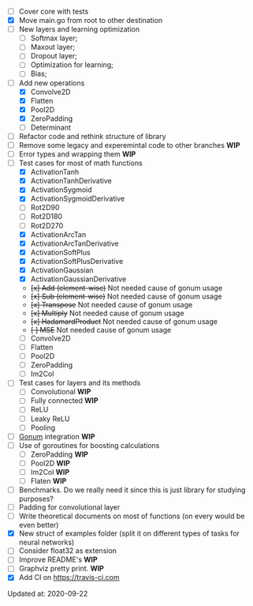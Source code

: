 - [ ] Cover core with tests
- [x] Move main.go from root to other destination
- [ ] New layers and learning optimization
    - [ ] Softmax layer;
    - [ ] Maxout layer;
    - [ ] Dropout layer;
    - [ ] Optimization for learning;
    - [ ] Bias;
- [ ] Add new operations
    - [x] Convolve2D
    - [x] Flatten
    - [x] Pool2D
    - [x] ZeroPadding
    - [ ] Determinant
- [ ] Refactor code and rethink structure of library
- [ ] Remove some legacy and experemintal code to other branches **WIP**
- [ ] Error types and wrapping them **WIP**
- [ ] Test cases for most of math functions
    - [x] ActivationTanh
    - [x] ActivationTanhDerivative
    - [x] ActivationSygmoid
    - [x] ActivationSygmoidDerivative
    - [ ] Rot2D90
    - [ ] Rot2D180
    - [ ] Rot2D270
    - [x] ActivationArcTan
    - [x] ActivationArcTanDerivative
    - [x] ActivationSoftPlus
    - [x] ActivationSoftPlusDerivative
    - [x] ActivationGaussian
    - [x] ActivationGaussianDerivative
    - ~~[x] Add (element-wise)~~ Not needed cause of gonum usage
    - ~~[x] Sub (element-wise)~~ Not needed cause of gonum usage
    - ~~[x] Transpose~~ Not needed cause of gonum usage
    - ~~[x] Multiply~~ Not needed cause of gonum usage
    - ~~[x] HadamardProduct~~ Not needed cause of gonum usage
    - ~~[ ] MSE~~ Not needed cause of gonum usage
    - [ ] Convolve2D
    - [ ] Flatten
    - [ ] Pool2D
    - [ ] ZeroPadding
    - [ ] Im2Col
- [ ] Test cases for layers and its methods
    - [ ] Convolutional **WIP**
    - [ ] Fully connected **WIP**
    - [ ] ReLU
    - [ ] Leaky ReLU
    - [ ] Pooling  
- [ ] [Gonum](https://github.com/gonum/gonum) integration **WIP**
- [ ] Use of goroutines for boosting calculations
    - [ ] ZeroPadding **WIP**
    - [ ] Pool2D **WIP**
    - [ ] Im2Col **WIP**
    - [ ] Flaten **WIP**
- [ ] Benchmarks. Do we really need it since this is just library for studying purposes?
- [ ] Padding for convolutional layer
- [ ] Write theoretical documents on most of functions (on every would be even better)
- [x] New struct of examples folder (split it on different types of tasks for neural networks)
- [ ] Consider float32 as extension
- [ ] Improve README's **WIP**
- [ ] Graphviz pretty print. **WIP**
- [x] Add CI on https://travis-ci.com

Updated at: 2020-09-22